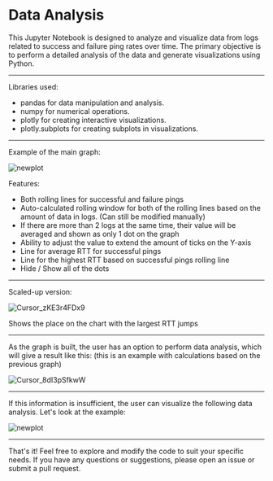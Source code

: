 # Data Analysis

This Jupyter Notebook is designed to analyze and visualize data from logs related to success and failure ping rates over time. The primary objective is to perform a detailed analysis of the data and generate visualizations using Python.

--------------------------
Libraries used:

- pandas for data manipulation and analysis.
- numpy for numerical operations.
- plotly for creating interactive visualizations.
- plotly.subplots for creating subplots in visualizations.

--------------------------
Example of the main graph:

![newplot](https://github.com/maksim-shabunov/data-analysis/assets/174417804/278d88d0-89e4-4eaf-bbc2-b23794f2acdd)

Features:
- Both rolling lines for successful and failure pings
- Auto-calculated rolling window for both of the rolling lines based on the amount of data in logs. (Can still be modified manually)
- If there are more than 2 logs at the same time, their value will be averaged and shown as only 1 dot on the graph
- Ability to adjust the value to extend the amount of ticks on the Y-axis
- Line for average RTT for successful pings
- Line for the highest RTT based on successful pings rolling line
- Hide / Show all of the dots

--------------------------
Scaled-up version:

![Cursor_zKE3r4FDx9](https://github.com/maksim-shabunov/data-analysis/assets/174417804/76d809a7-4984-4f1c-af7a-8280c3b9bf60)

Shows the place on the chart with the largest RTT jumps

--------------------------
As the graph is built, the user has an option to perform data analysis, which will give a result like this: 
(this is an example with calculations based on the previous graph)

![Cursor_8dI3pSfkwW](https://github.com/maksim-shabunov/data-analysis/assets/174417804/a98b69f3-58f4-42f6-854a-8eac88b350a3)

--------------------------
If this information is insufficient, the user can visualize the following data analysis. Let's look at the example:

![newplot](https://github.com/maksim-shabunov/data-analysis/assets/174417804/d80a14a5-821c-4498-bef0-93ec40838943)

--------------------------
That's it!
Feel free to explore and modify the code to suit your specific needs. If you have any questions or suggestions, please open an issue or submit a pull request.
